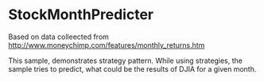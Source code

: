 # StockMonthPredicter

Based on data colleected from http://www.moneychimp.com/features/monthly_returns.htm

This sample, demonstrates strategy pattern. While using strategies, the sample tries to predict, what could be the results of DJIA for a given month.
